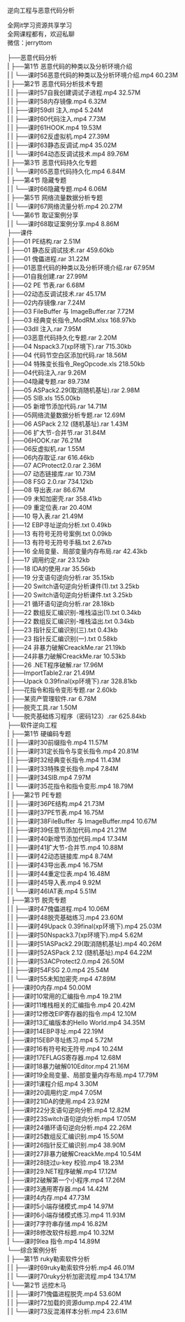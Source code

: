 逆向工程与恶意代码分析

全网it学习资源共享学习<br>全网课程都有，欢迎私聊<br>微信：jerryttom<br>

├──恶意代码分析<br> | ├──第1节 恶意代码的种类以及分析环境介绍<br> | | └──课时56恶意代码的种类以及分析环境介绍.mp4 60.23M<br> | ├──第2节 恶意代码分析技术专题<br> | | ├──课时57自我创建调试子进程.mp4 32.57M<br> | | ├──课时58内存镜像.mp4 6.32M<br> | | ├──课时59dll 注入.mp4 5.24M<br> | | ├──课时60代码注入.mp4 7.73M<br> | | ├──课时61HOOK.mp4 19.53M<br> | | ├──课时62反虚拟机.mp4 27.39M<br> | | ├──课时63静态反调试.mp4 35.02M<br> | | └──课时64动态反调试技术.mp4 89.76M<br> | ├──第3节 恶意代码持久化专题<br> | | └──课时65恶意代码持久化.mp4 6.84M<br> | ├──第4节 隐藏专题<br> | | └──课时66隐藏专题.mp4 6.06M<br> | ├──第5节 网络流量数据分析专题<br> | | └──课时67网络流量分析.mp4 20.27M<br> | └──第6节 取证案例分享<br> | | └──课时68取证案例分享.mp4 8.86M<br> ├──课件<br> | ├──01 PE结构.rar 2.51M<br> | ├──01 静态反调试技术.rar 459.60kb<br> | ├──01 傀儡进程.rar 31.22M<br> | ├──01恶意代码的种类以及分析环境介绍.rar 67.95M<br> | ├──01自我创建.rar 27.99M<br> | ├──02 PE 节表.rar 6.68M<br> | ├──02动态反调试技术.rar 45.17M<br> | ├──02内存镜像.rar 7.24M<br> | ├──03 FileBuffer 与 ImageBuffer.rar 7.72M<br> | ├──03 经典变长指令_ModRM.xlsx 168.97kb<br> | ├──03dll 注入.rar 7.95M<br> | ├──03恶意代码持久化专题.rar 2.20M<br> | ├──04 Nspack3.7(xp环境下).rar 715.30kb<br> | ├──04 代码节空白区添加代码.rar 18.56M<br> | ├──04 特殊变长指令_RegOpcode.xls 218.50kb<br> | ├──04代码注入.rar 9.26M<br> | ├──04隐藏专题.rar 89.73M<br> | ├──05 ASPack2.29(取消随机基址).rar 2.98M<br> | ├──05 SIB.xls 155.00kb<br> | ├──05 新增节添加代码.rar 14.71M<br> | ├──05网络流量数据分析专题.rar 12.69M<br> | ├──06 ASPack 2.12 (随机基址).rar 1.43M<br> | ├──06 扩大节-合并节.rar 31.84M<br> | ├──06HOOK.rar 76.21M<br> | ├──06反虚拟机.rar 1.55M<br> | ├──06内存取证.rar 616.46kb<br> | ├──07 ACProtect2.0.rar 2.36M<br> | ├──07 动态链接库.rar 10.73M<br> | ├──08 FSG 2.0.rar 734.12kb<br> | ├──08 导出表.rar 86.67M<br> | ├──09 未知加密壳.rar 358.41kb<br> | ├──09 重定位表.rar 20.40M<br> | ├──10 导入表.rar 21.49M<br> | ├──12 EBP寻址逆向分析.txt 0.49kb<br> | ├──13 有符号无符号案例.txt 0.09kb<br> | ├──13 有符号无符号手稿.txt 2.67kb<br> | ├──16 全局变量、局部变量内存布局.rar 42.43kb<br> | ├──17 调用约定.rar 23.12kb<br> | ├──18 IDA的使用.rar 35.56kb<br> | ├──19 分支语句逆向分析.rar 35.15kb<br> | ├──20 Switch语句逆向分析课件(1).txt 3.25kb<br> | ├──20 Switch语句逆向分析课件.txt 3.25kb<br> | ├──21 循环语句逆向分析.rar 28.18kb<br> | ├──22 数组反汇编识别-堆栈溢出(1).txt 0.34kb<br> | ├──22 数组反汇编识别-堆栈溢出.txt 0.34kb<br> | ├──23 指针反汇编识别(三).txt 0.43kb<br> | ├──23 指针反汇编识别(一).txt 0.58kb<br> | ├──24 非暴力破解CreackMe.rar 21.19kb<br> | ├──24非暴力破解CreackMe.rar 10.53kb<br> | ├──26 .NET程序破解.rar 17.96M<br> | ├──ImportTable2.rar 21.49M<br> | ├──Upack 0.39final(xp环境下).rar 328.81kb<br> | ├──花指令和指令变形专题.rar 2.60kb<br> | ├──某资产管理软件.rar 6.78M<br> | ├──脱壳工具.rar 1.50M<br> | └──脱壳基础练习程序（密码123）.rar 625.84kb<br> ├──软件逆向工程<br> | ├──第1节 硬编码专题<br> | | ├──课时30前缀指令.mp4 11.57M<br> | | ├──课时31定长指令与变长指令.mp4 20.81M<br> | | ├──课时32经典变长指令.mp4 11.43M<br> | | ├──课时33特殊变长指令.mp4 7.84M<br> | | ├──课时34SIB.mp4 7.97M<br> | | └──课时35花指令和指令变形.mp4 18.79M<br> | ├──第2节 PE专题<br> | | ├──课时36PE结构.mp4 21.73M<br> | | ├──课时37PE节表.mp4 16.75M<br> | | ├──课时38FileBuffer 与 ImageBuffer.mp4 10.67M<br> | | ├──课时39任意节添加代码.mp4 21.21M<br> | | ├──课时40新增节添加代码.mp4 17.34M<br> | | ├──课时41扩大节-合并节.mp4 10.88M<br> | | ├──课时42动态链接库.mp4 8.74M<br> | | ├──课时43导出表.mp4 16.75M<br> | | ├──课时44重定位表.mp4 16.48M<br> | | ├──课时45导入表.mp4 9.92M<br> | | └──课时46IAT表.mp4 5.51M<br> | ├──第3节 脱壳专题<br> | | ├──课时47傀儡进程.mp4 10.06M<br> | | ├──课时48脱壳基础练习.mp4 23.60M<br> | | ├──课时49Upack 0.39final(xp环境下).mp4 25.03M<br> | | ├──课时50Nspack3.7(xp环境下).mp4 5.62M<br> | | ├──课时51ASPack2.29(取消随机基址).mp4 40.26M<br> | | ├──课时52ASPack 2.12 (随机基址).mp4 64.22M<br> | | ├──课时53ACProtect2.0.mp4 26.50M<br> | | ├──课时54FSG 2.0.mp4 25.54M<br> | | └──课时55未知加密壳.mp4 47.89M<br> | ├──课时0内存.mp4 50.00M<br> | ├──课时10常用的汇编指令.mp4 19.21M<br> | ├──课时11堆栈相关的汇编指令.mp4 20.42M<br> | ├──课时12修改EIP寄存器的指令.mp4 12.10M<br> | ├──课时13汇编版本的Hello World.mp4 34.35M<br> | ├──课时14EBP寻址.mp4 22.19M<br> | ├──课时15EBP寻址练习.mp4 5.72M<br> | ├──课时16有符号和无符号.mp4 10.24M<br> | ├──课时17EFLAGS寄存器.mp4 12.68M<br> | ├──课时18暴力破解010Editor.mp4 21.16M<br> | ├──课时19全局变量、局部变量内存布局.mp4 17.79M<br> | ├──课时1课程介绍.mp4 3.30M<br> | ├──课时20调用约定.mp4 7.05M<br> | ├──课时21IDA的使用.mp4 23.92M<br> | ├──课时22分支语句逆向分析.mp4 12.82M<br> | ├──课时23Switch语句逆向分析.mp4 17.05M<br> | ├──课时24循环语句逆向分析.mp4 22.26M<br> | ├──课时25数组反汇编识别.mp4 15.50M<br> | ├──课时26指针反汇编识别.mp4 38.90M<br> | ├──课时27非暴力破解CreackMe.mp4 10.54M<br> | ├──课时28绕过u-key 校验.mp4 18.23M<br> | ├──课时29.NET程序破解.mp4 17.12M<br> | ├──课时2破解第一个小程序.mp4 17.26M<br> | ├──课时3通用寄存器.mp4 14.42M<br> | ├──课时4内存.mp4 47.73M<br> | ├──课时5小端存储模式.mp4 14.97M<br> | ├──课时6小端存储模式练习.mp4 11.93M<br> | ├──课时7字符串存储.mp4 16.82M<br> | ├──课时8修改软件标题.mp4 10.32M<br> | └──课时9lea 指令.mp4 14.89M<br> └──综合案例分析<br> | ├──第1节 ruky勒索软件分析<br> | | ├──课时69ruky勒索软件分析.mp4 46.01M<br> | | └──课时70ruky分析加密流程.mp4 134.17M<br> | └──第2节 远控木马<br> | | ├──课时71傀儡进程脱壳.mp4 53.60M<br> | | ├──课时72加载的资源dump.mp4 22.41M<br> | | └──课时73反混淆样本分析.mp4 23.61M